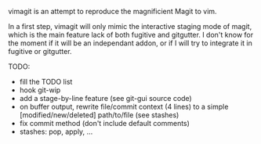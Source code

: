 vimagit is an attempt to reproduce the magnificient Magit to vim.

In a first step, vimagit will only mimic the interactive staging mode of magit, which is the main feature lack of both fugitive and gitgutter.
I don't know for the moment if it will be an independant addon, or if I will try to integrate it in fugitive or gitgutter.

TODO:
* fill the TODO list
* hook git-wip
* add a stage-by-line feature (see git-gui source code)
* on buffer output, rewrite file/commit context (4 lines) to a simple [modified/new/deleted] path/to/file (see stashes)
* fix commit method (don't include default comments)
* stashes: pop, apply, ...

